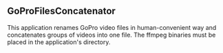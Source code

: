 ## GoProFilesConcatenator
This application renames GoPro video files in human-convenient way and concatenates groups of videos into one file.
The ffmpeg binaries must be placed in the application's directory.
